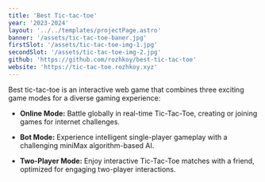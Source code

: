 ```yaml
---
title: 'Best Tic-tac-toe'
year: '2023-2024'
layout: '../../templates/projectPage.astro'
banner: '/assets/tic-tac-toe-baner.jpg'
firstSlot: '/assets/tic-tac-toe-img-1.jpg'
secondSlot: '/assets/tic-tac-toe-img-2.jpg'
github: 'https://github.com/rozhkoy/best-tic-tac-toe'
website: 'https://tic-tac-toe.rozhkoy.xyz'
---
```


Best tic-tac-toe is an interactive web game that combines three exciting game modes for a diverse gaming experience:

-   **Online Mode:** Battle globally in real-time Tic-Tac-Toe, creating or joining games for internet challenges.

-   **Bot Mode:** Experience intelligent single-player gameplay with a challenging miniMax algorithm-based AI.

-   **Two-Player Mode:** Enjoy interactive Tic-Tac-Toe matches with a friend, optimized for engaging two-player interactions.
